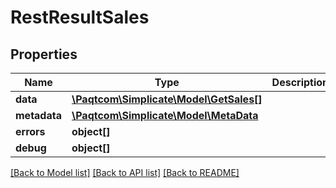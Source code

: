 # RestResultSales

## Properties

 Name         | Type                                                | Description | Notes      
--------------|-----------------------------------------------------|-------------|------------
 **data**     | [**\Paqtcom\Simplicate\Model\GetSales[]**](GetSales.md) |             | [optional] 
 **metadata** | [**\Paqtcom\Simplicate\Model\MetaData**](MetaData.md)   |             | [optional] 
 **errors**   | **object[]**                                        |             | [optional] 
 **debug**    | **object[]**                                        |             | [optional] 

[[Back to Model list]](../README.md#documentation-for-models) [[Back to API list]](../README.md#documentation-for-api-endpoints) [[Back to README]](../README.md)


